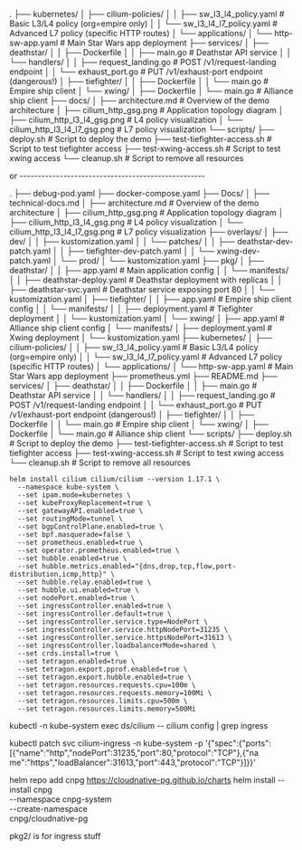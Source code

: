 .
├── kubernetes/
│   ├── cilium-policies/
│   │   ├── sw_l3_l4_policy.yaml        # Basic L3/L4 policy (org=empire only)
│   │   └── sw_l3_l4_l7_policy.yaml     # Advanced L7 policy (specific HTTP routes)
│   └── applications/
│       └── http-sw-app.yaml            # Main Star Wars app deployment
├── services/
│   ├── deathstar/
│   │   ├── Dockerfile
│   │   ├── main.go                     # Deathstar API service
│   │   └── handlers/
│   │       ├── request_landing.go      # POST /v1/request-landing endpoint
│   │       └── exhaust_port.go         # PUT /v1/exhaust-port endpoint (dangerous!)
│   ├── tiefighter/
│   │   ├── Dockerfile
│   │   └── main.go                     # Empire ship client
│   └── xwing/
│       ├── Dockerfile
│       └── main.go                     # Alliance ship client
├── docs/
│   ├── architecture.md                 # Overview of the demo architecture
│   ├── cilium_http_gsg.png             # Application topology diagram
│   ├── cilium_http_l3_l4_gsg.png       # L4 policy visualization
│   └── cilium_http_l3_l4_l7_gsg.png    # L7 policy visualization
└── scripts/
    ├── deploy.sh                       # Script to deploy the demo
    ├── test-tiefighter-access.sh       # Script to test tiefighter access
    ├── test-xwing-access.sh            # Script to test xwing access
    └── cleanup.sh                      # Script to remove all resources


or ---------------------------------------------------

.
├── debug-pod.yaml
├── docker-compose.yaml
├── Docs/
│   ├── technical-docs.md
│   ├── architecture.md               # Overview of the demo architecture
│   ├── cilium_http_gsg.png           # Application topology diagram
│   ├── cilium_http_l3_l4_gsg.png     # L4 policy visualization
│   └── cilium_http_l3_l4_l7_gsg.png  # L7 policy visualization
├── overlays/
│   ├── dev/
│   │   ├── kustomization.yaml
│   │   └── patches/
│   │       ├── deathstar-dev-patch.yaml
│   │       ├── tiefighter-dev-patch.yaml
│   │       └── xwing-dev-patch.yaml
│   └── prod/
│       └── kustomization.yaml
├── pkg/
│   ├── deathstar/
│   │   ├── app.yaml                  # Main application config
│   │   └── manifests/
│   │       ├── deathstar-deploy.yaml # Deathstar deployment with replicas
│   │       ├── deathstar-svc.yaml    # Deathstar service exposing port 80
│   │       └── kustomization.yaml
│   ├── tiefighter/
│   │   ├── app.yaml                  # Empire ship client config
│   │   └── manifests/
│   │       ├── deployment.yaml       # Tiefighter deployment
│   │       └── kustomization.yaml
│   └── xwing/
│       ├── app.yaml                  # Alliance ship client config
│       └── manifests/
│           ├── deployment.yaml       # Xwing deployment 
│           └── kustomization.yaml
├── kubernetes/
│   ├── cilium-policies/
│   │   ├── sw_l3_l4_policy.yaml      # Basic L3/L4 policy (org=empire only)
│   │   └── sw_l3_l4_l7_policy.yaml   # Advanced L7 policy (specific HTTP routes)
│   └── applications/
│       └── http-sw-app.yaml          # Main Star Wars app deployment
├── prometheus.yml
├── README.md
├── services/
│   ├── deathstar/
│   │   ├── Dockerfile
│   │   ├── main.go                   # Deathstar API service
│   │   └── handlers/
│   │       ├── request_landing.go    # POST /v1/request-landing endpoint
│   │       └── exhaust_port.go       # PUT /v1/exhaust-port endpoint (dangerous!)
│   ├── tiefighter/
│   │   ├── Dockerfile
│   │   └── main.go                   # Empire ship client
│   └── xwing/
│       ├── Dockerfile
│       └── main.go                   # Alliance ship client
└── scripts/
    ├── deploy.sh                     # Script to deploy the demo
    ├── test-tiefighter-access.sh     # Script to test tiefighter access
    ├── test-xwing-access.sh          # Script to test xwing access
    └── cleanup.sh                    # Script to remove all resources

    helm install cilium cilium/cilium --version 1.17.1 \
      --namespace kube-system \
      --set ipam.mode=kubernetes \
      --set kubeProxyReplacement=true \
      --set gatewayAPI.enabled=true \
      --set routingMode=tunnel \
      --set bgpControlPlane.enabled=true \
      --set bpf.masquerade=false \
      --set prometheus.enabled=true \
      --set operator.prometheus.enabled=true \
      --set hubble.enabled=true \
      --set hubble.metrics.enabled="{dns,drop,tcp,flow,port-distribution,icmp,http}" \
      --set hubble.relay.enabled=true \
      --set hubble.ui.enabled=true \
      --set nodePort.enabled=true \
      --set ingressController.enabled=true \
      --set ingressController.default=true \
      --set ingressController.service.type=NodePort \
      --set ingressController.service.httpNodePort=31235 \
      --set ingressController.service.httpsNodePort=31613 \
      --set ingressController.loadbalancerMode=shared \
      --set crds.install=true \
      --set tetragon.enabled=true \
      --set tetragon.export.pprof.enabled=true \
      --set tetragon.export.hubble.enabled=true \
      --set tetragon.resources.requests.cpu=100m \
      --set tetragon.resources.requests.memory=100Mi \
      --set tetragon.resources.limits.cpu=500m \
      --set tetragon.resources.limits.memory=500Mi

 kubectl -n kube-system exec ds/cilium -- cilium config | grep ingress

 kubectl patch svc cilium-ingress -n kube-system -p '{"spec":{"ports":[{"name":"http","nodePort":31235,"port":80,"protocol":"TCP"},{"na
me":"https","loadBalancer":31613,"port":443,"protocol":"TCP"}]}}'


helm repo add cnpg https://cloudnative-pg.github.io/charts
helm install --install cnpg \
  --namespace cnpg-system \
  --create-namespace \
  cnpg/cloudnative-pg


pkg2/ is for ingress stuff
